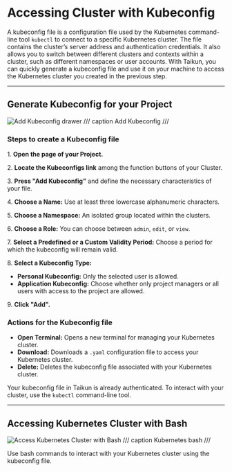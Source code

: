 # **Accessing Cluster with Kubeconfig**

A kubeconfig file is a configuration file used by the Kubernetes command-line tool `kubectl` to connect to a specific Kubernetes cluster. The file contains the cluster’s server address and authentication credentials. It also allows you to switch between different clusters and contexts within a cluster, such as different namespaces or user accounts. With Taikun, you can quickly generate a kubeconfig file and use it on your machine to access the Kubernetes cluster you created in the previous step.

---

## **Generate Kubeconfig for your Project**

![Add Kubeconfig drawer](https://rgw.cloudpoint.tcpro.cz/swift/v1/KEY_0efe203c42c0402f9402a570302dc066/new-docs/getting-started/Accessing%20Cluster%20with%20Kubeconfig/kubeconf.webp)
/// caption
Add Kubeconfig
///

### **Steps to create a Kubeconfig file**

1\. **Open the page of your Project.**

2\. **Locate the Kubeconfigs link** among the function buttons of your Cluster.

3\. **Press "Add Kubeconfig"** and define the necessary characteristics of your file.

4\. **Choose a Name:** Use at least three lowercase alphanumeric characters.

5\. **Choose a Namespace:** An isolated group located within the clusters.

6\. **Choose a Role:** You can choose between `admin`, `edit`, or `view`.

7\. **Select a Predefined or a Custom Validity Period:** Choose a period for which the kubeconfig will remain valid.

8\. **Select a Kubeconfig Type:**

   - **Personal Kubeconfig:** Only the selected user is allowed.
   - **Application Kubeconfig:** Choose whether only project managers or all users with access to the project are allowed.

9\. **Click "Add".**

### **Actions for the Kubeconfig file**

- **Open Terminal:** Opens a new terminal for managing your Kubernetes cluster.
- **Download:** Downloads a `.yaml` configuration file to access your Kubernetes cluster.
- **Delete:** Deletes the kubeconfig file associated with your Kubernetes cluster.

Your kubeconfig file in Taikun is already authenticated. To interact with your cluster, use the `kubectl` command-line tool.

---

## **Accessing Kubernetes Cluster with Bash**

![Access Kubernetes Cluster with Bash](https://rgw.cloudpoint.tcpro.cz/swift/v1/KEY_0efe203c42c0402f9402a570302dc066/new-docs/getting-started/Accessing%20Cluster%20with%20Kubeconfig/Kube_conf.png)
/// caption
Kubernetes bash
///

Use bash commands to interact with your Kubernetes cluster using the kubeconfig file.

